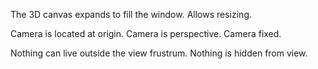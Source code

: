 The 3D canvas expands to fill the window.  Allows resizing.

Camera is located at origin.  Camera is perspective.  Camera fixed.

Nothing can live outside the view frustrum.  Nothing is hidden from view.
